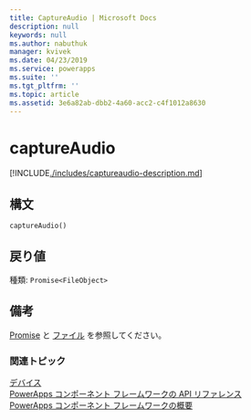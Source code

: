 ```yaml
---
title: CaptureAudio | Microsoft Docs
description: null
keywords: null
ms.author: nabuthuk
manager: kvivek
ms.date: 04/23/2019
ms.service: powerapps
ms.suite: ''
ms.tgt_pltfrm: ''
ms.topic: article
ms.assetid: 3e6a82ab-dbb2-4a60-acc2-c4f1012a8630
---
```


# <a name="captureaudio"></a>captureAudio

[!INCLUDE[./includes/captureaudio-description.md](./includes/captureaudio-description.md)]

## <a name="syntax"></a>構文

`captureAudio()`

## <a name="return-value"></a>戻り値

種類: `Promise<FileObject>`

## <a name="remarks"></a>備考

[Promise](https://developer.mozilla.org/docs/Web/JavaScript/Reference/Global_Objects/Promise) と [ファイル](https://developer.mozilla.org/docs/Web/API/File) を参照してください。

### <a name="related-topics"></a>関連トピック

[デバイス](../device.md)<br/>
[PowerApps コンポーネント フレームワークの API リファレンス](../../reference/index.md)<br/>
[PowerApps コンポーネント フレームワークの概要](../../overview.md)